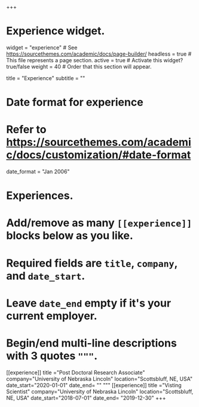 +++
# Experience widget.
widget = "experience"  # See https://sourcethemes.com/academic/docs/page-builder/
headless = true  # This file represents a page section.
active = true  # Activate this widget? true/false
weight = 40  # Order that this section will appear.

title = "Experience"
subtitle = ""

# Date format for experience
#   Refer to https://sourcethemes.com/academic/docs/customization/#date-format
date_format = "Jan 2006"

# Experiences.
#   Add/remove as many `[[experience]]` blocks below as you like.
#   Required fields are `title`, `company`, and `date_start`.
#   Leave `date_end` empty if it's your current employer.
#   Begin/end multi-line descriptions with 3 quotes `"""`.
[[experience]]
title ="Post Doctoral Research Associate"
company="University of Nebraska Lincoln"
location="Scottsbluff, NE, USA"
date_start="2020-01-01"
date_end= ""
"""
[[experience]]
title ="Visting Scientist"
company="University of Nebraska Lincoln"
location="Scottsbluff, NE, USA"
date_start="2018-07-01"
date_end= "2019-12-30"
+++
